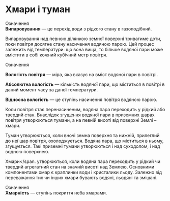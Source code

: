 # Хмари i туман

<div class="eoz-wrap">
<span class="eoz">Означення</span>
<div class="eoz-text">
<b>Випаровування</b> — це перехiд води з рiдкого стану в газоподiбний.
</div>
</div>

Випаровування над певною ділянкою земної поверхні триватиме доти, поки
повітря досягне стану насичення водяною парою. Цей процес залежить від
температури: що вона вища, то більше водяної пари може вмістити в собі
кожний кубічний метр повітря.

<div class="eoz-wrap">
<span class="eoz">Означення</span>
<div class="eoz-text">
<p><b>Вологiсть повiтря</b> — мiра, яка вказує на вмiст водяної пари в повiтрi.</p>
<p><b>Абсолютна вологiсть</b> — кiлькiсть водяної пари, що мiститься в
повiтрi в даний момент часу за даної температури.</p>
<b>Вiдносна вологiсть</b> — це ступiнь насичення повiтря водяною парою.
</div>
</div>

Коли повітря стає пеpeнacичeним, водяна пара переходить у рідкий або
твердий стан. Внаслідок згущення водяної пари в приземних шарах повітря
утворюються тумани, а на певній висоті від поверхні Землі – хмари.

<span class="p1">Туман</span> утворюються, коли вночі земна поверхня та нижній, прилеглий до
неї шар повітря, охолоджується. Водяна пара, що міститься в ньому,
згущується. Такі приземні тумани утворюються і над суходолом, і над
водною поверхнею.

<span class="p1">Хмари</span. утворюються, коли водяна пара переходить у рідкий чи твердий
агрегатний стан на значній висоті над Землею. Основними компонентами
хмар є краплинки води і кристалики льоду. Залежно від переважання тих чи
інших хмари бувають водяні, льодяні та змішані.

<div class="eoz-wrap">
<span class="eoz">Означення</span>
<div class="eoz-text">
<b>Хмарнiсть</b> — ступiнь покриття неба хмарами.
</div>
</div>

